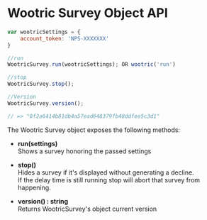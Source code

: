# Wootric Survey Object API

```js
var wootricSettings = {
    account_token: 'NPS-XXXXXXX'
}

//run
WootricSurvey.run(wootricSettings); OR wootric('run')

//stop
WootricSurvey.stop();

//Version
WootricSurvey.version();

// => "8f2a6414b81db4a57ead648379fb48ddfee5c3d1"
```

The Wootric Survey object exposes the following methods:

- **run(settings)** <br>
Shows a survey honoring the passed settings

- **stop()** <br>
Hides a survey if it's displayed without generating a decline.<br>
If the delay time is still running stop will abort that survey from happening.

- **version() : string** <br>
Returns WootricSurvey's object current version
